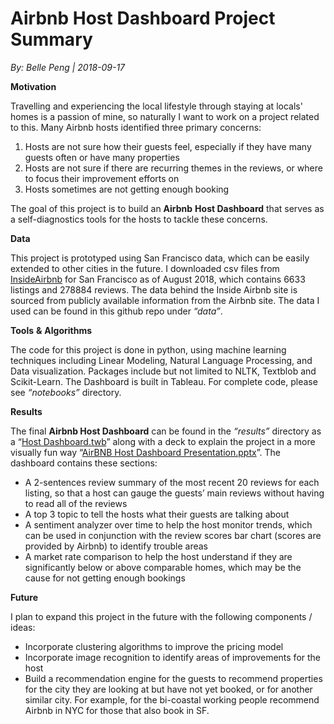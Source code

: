 # Airbnb Host Dashboard Project Summary

*By: Belle Peng    | 2018-09-17*

**Motivation**

Travelling and experiencing the local lifestyle through staying at locals' homes is a passion of mine, so naturally I want to work on a project related to this. Many Airbnb hosts identified three primary concerns:

1. Hosts are not sure how their guests feel, especially if they have many guests often or have many properties
2. Hosts are not sure if there are recurring themes in the reviews, or where to focus their improvement efforts on
3. Hosts sometimes are not getting enough booking

The goal of this project is to build an **Airbnb** **Host Dashboard** that serves as a self-diagnostics tools for the hosts to tackle these concerns. 



**Data**

This project is prototyped using San Francisco data, which can be easily extended to other cities in the future. I downloaded csv files from [InsideAirbnb](<http://insideairbnb.com/get-the-data.html>) for San Francisco as of August 2018, which contains 6633 listings and 278884 reviews.  The data behind the Inside Airbnb site is sourced from publicly available information from the Airbnb site. The data I used can be found in this github repo under *“data”*.



**Tools** **&** **Algorithms**

The code for this project is done in python, using machine learning techniques including Linear Modeling, Natural Language Processing, and Data visualization. Packages include but not limited to NLTK, Textblob and Scikit-Learn. The Dashboard is built in Tableau. For complete code, please see *“notebooks”* directory.



**Results**

The final **Airbnb Host Dashboard** can be found in the *“results”* directory as a “[Host Dashboard.twb](https://github.com/bellepeng/Project_AirBNB/blob/master/results/Host%20Dashboard.twb)” along with a deck to explain the project in a more visually fun way “[AirBNB Host Dashboard Presentation.pptx](https://github.com/bellepeng/Project_AirBNB/blob/master/results/AirBNB%20Host%20Dashboard%20Presentation.pptx)”. The dashboard contains these sections:

- A 2-sentences review summary of the most recent 20 reviews for each listing, so that a host can gauge the guests’ main reviews without having to read all of the reviews 
- A top 3 topic to tell the hosts what their guests are talking about 
- A sentiment analyzer over time to help the host monitor trends, which can be used in conjunction with the review scores bar chart (scores are provided by Airbnb) to identify trouble areas
- A market rate comparison to help the host understand if they are significantly below or above comparable homes, which may be the cause for not getting enough bookings

 

**Future**

I plan to expand this project in the future with the following components / ideas:

- Incorporate clustering algorithms to improve the pricing model
- Incorporate image recognition to identify areas of improvements for the host
- Build a recommendation engine for the guests to recommend properties for the city they are looking at but have not yet booked, or for another similar city. For example, for the bi-coastal working people recommend Airbnb in NYC for those that also book in SF.
